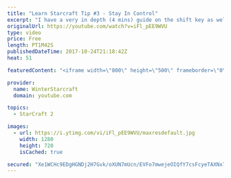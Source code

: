 ```yaml
---
title: "Learn Starcraft Tip #3 - Stay In Control"
excerpt: "I have a very in depth (4 mins) guide on the shift key as well here https://www.youtube.com/watch?v=7x9pHr544oY"
originalUrl: https://youtube.com/watch?v=iFl_pEE9WVU
type: video
price: Free
length: PT1M42S
publishedDateTime: 2017-10-24T21:18:42Z
heat: 51

featuredContent: "<iframe width=\"800\" height=\"500\" frameborder=\"0\" src=\"https://www.youtube.com/embed/iFl_pEE9WVU\" allow=\"accelerometer; autoplay; encrypted-media; gyroscope; picture-in-picture\" allowfullscreen></iframe>"

provider:
  name: WinterStarcraft
  domain: youtube.com

topics:
  - StarCraft 2

images:
  - url: https://i.ytimg.com/vi/iFl_pEE9WVU/maxresdefault.jpg
    width: 1280
    height: 720
    isCached: true

secured: "Xe1WCHc9EDgHGNDj2H7Gvk/oXUN7mUcn/EVFo7mwejeOIQfY7csFcyeTAXNx7uGN7OkQAxTHmFhSrLHa0g893aMecXatm3yOJx0wRG5N39tBKJHZj1vBj1abfynaKUF2Ytd4pff3L5kCkYx3iDiakVJ65qTKfbE98n9yzSoBo+QxDq+sI0QNECJyOu8ef0k0ytohcuu8cZfOpXwt5VEdKuHE7V+gGOaEuXko5R8RfdWCPdX8OlmwV3LtsgeIa1LWvv4UWYQ9iKkIP25MXa7ITk32CKvY/RD2ZALbv8J0iIE9nLvbJRA6mtNWYjD4yhrEJ3u8HB878Tw02BokM2rW/e7QhjG4X7EXoAh1XY1Pw1jMX7bX2XRZk3QekAbDo44euu1KdDey+R01SYJPWd5C69a8wyy3kY8drMXMNyefuQw=;iD1STKyVjpDoJIis7HuOyA=="
---
```


